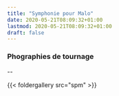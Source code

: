 ```yaml
---
title: "Symphonie pour Malo"
date: 2020-05-21T08:09:32+01:00
lastmod: 2020-05-21T08:09:32+01:00
draft: false
---
```


### Phographies de tournage

--

{{< foldergallery src="spm" >}}

